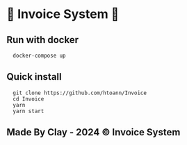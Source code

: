 # 🚀 Invoice System 🚀

## Run with docker

```
  docker-compose up
```

## Quick install

```
  git clone https://github.com/htoann/Invoice
  cd Invoice
  yarn
  yarn start
```

## Made By Clay - 2024 © Invoice System
